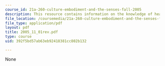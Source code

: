 ```yaml
---
course_id: 21a-260-culture-embodiment-and-the-senses-fall-2005
description: This resource contains information on the knowledge of healing.
file_location: /coursemedia/21a-260-culture-embodiment-and-the-senses-fall-2005/392f5bd57ab63eb92418381cc802b132_2005_11_01rev.pdf
file_type: application/pdf
layout: pdf
title: 2005_11_01rev.pdf
type: course
uid: 392f5bd57ab63eb92418381cc802b132

---
```

None